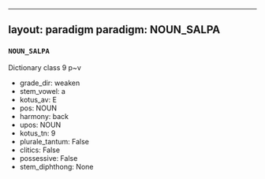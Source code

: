 
---
layout: paradigm
paradigm: NOUN_SALPA
---
### ` NOUN_SALPA `

Dictionary class 9 p~v
* grade_dir: weaken
* stem_vowel: a
* kotus_av: E
* pos: NOUN
* harmony: back
* upos: NOUN
* kotus_tn: 9
* plurale_tantum: False
* clitics: False
* possessive: False
* stem_diphthong: None
